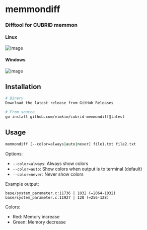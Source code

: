 # memmondiff

### Difftool for CUBRID memmon

#### Linux

![image](https://github.com/user-attachments/assets/7ce442aa-f179-4443-b9d8-865ac37d67da)

#### Windows

![image](https://github.com/user-attachments/assets/dfce602e-a012-435f-9528-3abf2bc430cc)

## Installation

```bash
# Binary
Download the latest release from GitHub Releases

# From source
go install github.com/vimkim/cubrid-memmondiff@latest
```

## Usage

```bash
memmondiff [--color=always|auto|never] file1.txt file2.txt
```

Options:

- `--color=always`: Always show colors
- `--color=auto`: Show colors when output is to terminal (default)
- `--color=never`: Never show colors

Example output:

```
base/system_parameter.c:11736 | 1032 (=2064-1032)
base/system_parameter.c:11927 | 128 (=256-128)
```

Colors:

- Red: Memory increase
- Green: Memory decrease
